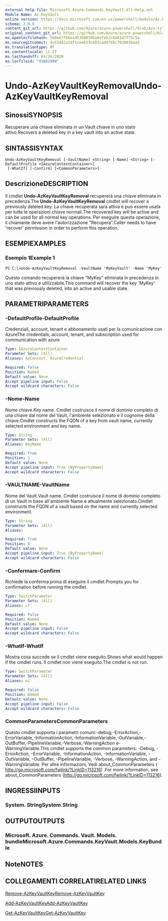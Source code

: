 ```yaml
---
external help file: Microsoft.Azure.Commands.KeyVault.dll-Help.xml
Module Name: Az.KeyVault
online version: https://docs.microsoft.com/en-us/powershell/module/Az.keyvault/undo-AzKeyvaultkeyremoval
schema: 2.0.0
content_git_url: https://github.com/Azure/azure-powershell/blob/Azs-tzl/src/KeyVault/KeyVault/help/Undo-AzKeyVaultKeyRemoval.md
original_content_git_url: https://github.com/Azure/azure-powershell/blob/Azs-tzl/src/KeyVault/KeyVault/help/Undo-AzKeyVaultKeyRemoval.md
ms.openlocfilehash: 5b0e67fbbead536803dba8efeb2c8a61d7f75c5a
ms.sourcegitcommit: 4c61442a2df1cee633ce93cad9f6bc793803baa2
ms.translationtype: MT
ms.contentlocale: it-IT
ms.lasthandoff: 04/16/2020
ms.locfileid: "93862998"
---
```

# <span data-ttu-id="62b8d-101">Undo-AzKeyVaultKeyRemoval</span><span class="sxs-lookup"><span data-stu-id="62b8d-101">Undo-AzKeyVaultKeyRemoval</span></span>

## <span data-ttu-id="62b8d-102">Sinossi</span><span class="sxs-lookup"><span data-stu-id="62b8d-102">SYNOPSIS</span></span>
<span data-ttu-id="62b8d-103">Recuperare una chiave eliminata in un Vault chiave in uno stato attivo.</span><span class="sxs-lookup"><span data-stu-id="62b8d-103">Recovers a deleted key in a key vault into an active state.</span></span>

## <span data-ttu-id="62b8d-104">SINTASSI</span><span class="sxs-lookup"><span data-stu-id="62b8d-104">SYNTAX</span></span>

```
Undo-AzKeyVaultKeyRemoval [-VaultName] <String> [-Name] <String> [-DefaultProfile <IAzureContextContainer>]
 [-WhatIf] [-Confirm] [<CommonParameters>]
```

## <span data-ttu-id="62b8d-105">Descrizione</span><span class="sxs-lookup"><span data-stu-id="62b8d-105">DESCRIPTION</span></span>
<span data-ttu-id="62b8d-106">Il cmdlet **Undo-AzKeyVaultKeyRemoval** recupererà una chiave eliminata in precedenza.</span><span class="sxs-lookup"><span data-stu-id="62b8d-106">The **Undo-AzKeyVaultKeyRemoval** cmdlet will recover a previously deleted key.</span></span>
<span data-ttu-id="62b8d-107">La chiave recuperata sarà attiva e può essere usata per tutte le operazioni chiave normali.</span><span class="sxs-lookup"><span data-stu-id="62b8d-107">The recovered key will be active and can be used for all normal key operations.</span></span>
<span data-ttu-id="62b8d-108">Per eseguire questa operazione, il chiamante deve avere l'autorizzazione "Recupera".</span><span class="sxs-lookup"><span data-stu-id="62b8d-108">Caller needs to have 'recover' permission in order to perform this operation.</span></span>

## <span data-ttu-id="62b8d-109">ESEMPI</span><span class="sxs-lookup"><span data-stu-id="62b8d-109">EXAMPLES</span></span>

### <span data-ttu-id="62b8d-110">Esempio 1</span><span class="sxs-lookup"><span data-stu-id="62b8d-110">Example 1</span></span>
```
PS C:\>Undo-AzKeyVaultKeyRemoval -VaultName 'MyKeyVault' -Name 'MyKey'
```

<span data-ttu-id="62b8d-111">Questo comando recupererà la chiave "MyKey" eliminata in precedenza in uno stato attivo e utilizzabile.</span><span class="sxs-lookup"><span data-stu-id="62b8d-111">This command will recover the key 'MyKey' that was previously deleted, into an active and usable state.</span></span>

## <span data-ttu-id="62b8d-112">PARAMETRI</span><span class="sxs-lookup"><span data-stu-id="62b8d-112">PARAMETERS</span></span>

### <span data-ttu-id="62b8d-113">-DefaultProfile</span><span class="sxs-lookup"><span data-stu-id="62b8d-113">-DefaultProfile</span></span>
<span data-ttu-id="62b8d-114">Credenziali, account, tenant e abbonamento usati per la comunicazione con Azure</span><span class="sxs-lookup"><span data-stu-id="62b8d-114">The credentials, account, tenant, and subscription used for communication with azure</span></span>

```yaml
Type: IAzureContextContainer
Parameter Sets: (All)
Aliases: AzContext, AzureCredential

Required: False
Position: Named
Default value: None
Accept pipeline input: False
Accept wildcard characters: False
```

### <span data-ttu-id="62b8d-115">-Nome</span><span class="sxs-lookup"><span data-stu-id="62b8d-115">-Name</span></span>
<span data-ttu-id="62b8d-116">Nome chiave.</span><span class="sxs-lookup"><span data-stu-id="62b8d-116">Key name.</span></span>
<span data-ttu-id="62b8d-117">Cmdlet costruisce il nome di dominio completo di una chiave dal nome del Vault, l'ambiente selezionato e il cognome della chiave.</span><span class="sxs-lookup"><span data-stu-id="62b8d-117">Cmdlet constructs the FQDN of a key from vault name, currently selected environment and key name.</span></span>

```yaml
Type: String
Parameter Sets: (All)
Aliases: KeyName

Required: True
Position: 1
Default value: None
Accept pipeline input: True (ByPropertyName)
Accept wildcard characters: False
```

### <span data-ttu-id="62b8d-118">-VAULTNAME</span><span class="sxs-lookup"><span data-stu-id="62b8d-118">-VaultName</span></span>
<span data-ttu-id="62b8d-119">Nome del Vault.</span><span class="sxs-lookup"><span data-stu-id="62b8d-119">Vault name.</span></span>
<span data-ttu-id="62b8d-120">Cmdlet costruisce il nome di dominio completo di un Vault in base all'ambiente Name e attualmente selezionato.</span><span class="sxs-lookup"><span data-stu-id="62b8d-120">Cmdlet constructs the FQDN of a vault based on the name and currently selected environment.</span></span>

```yaml
Type: String
Parameter Sets: (All)
Aliases: 

Required: True
Position: 0
Default value: None
Accept pipeline input: True (ByPropertyName)
Accept wildcard characters: False
```

### <span data-ttu-id="62b8d-121">-Confermare</span><span class="sxs-lookup"><span data-stu-id="62b8d-121">-Confirm</span></span>
<span data-ttu-id="62b8d-122">Richiede la conferma prima di eseguire il cmdlet.</span><span class="sxs-lookup"><span data-stu-id="62b8d-122">Prompts you for confirmation before running the cmdlet.</span></span>

```yaml
Type: SwitchParameter
Parameter Sets: (All)
Aliases: cf

Required: False
Position: Named
Default value: None
Accept pipeline input: False
Accept wildcard characters: False
```

### <span data-ttu-id="62b8d-123">-WhatIf</span><span class="sxs-lookup"><span data-stu-id="62b8d-123">-WhatIf</span></span>
<span data-ttu-id="62b8d-124">Mostra cosa succede se il cmdlet viene eseguito.</span><span class="sxs-lookup"><span data-stu-id="62b8d-124">Shows what would happen if the cmdlet runs.</span></span>
<span data-ttu-id="62b8d-125">Il cmdlet non viene eseguito.</span><span class="sxs-lookup"><span data-stu-id="62b8d-125">The cmdlet is not run.</span></span>

```yaml
Type: SwitchParameter
Parameter Sets: (All)
Aliases: wi

Required: False
Position: Named
Default value: None
Accept pipeline input: False
Accept wildcard characters: False
```

### <span data-ttu-id="62b8d-126">CommonParameters</span><span class="sxs-lookup"><span data-stu-id="62b8d-126">CommonParameters</span></span>
<span data-ttu-id="62b8d-127">Questo cmdlet supporta i parametri comuni:-debug,-ErrorAction,-ErrorVariable,-InformationAction,-InformationVariable,-OutVariable,-OutBuffer,-PipelineVariable,-Verbose,-WarningAction e-WarningVariable.</span><span class="sxs-lookup"><span data-stu-id="62b8d-127">This cmdlet supports the common parameters: -Debug, -ErrorAction, -ErrorVariable, -InformationAction, -InformationVariable, -OutVariable, -OutBuffer, -PipelineVariable, -Verbose, -WarningAction, and -WarningVariable.</span></span> <span data-ttu-id="62b8d-128">Per altre informazioni, Vedi about_CommonParameters ( http://go.microsoft.com/fwlink/?LinkID=113216) .</span><span class="sxs-lookup"><span data-stu-id="62b8d-128">For more information, see about_CommonParameters (http://go.microsoft.com/fwlink/?LinkID=113216).</span></span>

## <span data-ttu-id="62b8d-129">INGRESSI</span><span class="sxs-lookup"><span data-stu-id="62b8d-129">INPUTS</span></span>

### <span data-ttu-id="62b8d-130">System. String</span><span class="sxs-lookup"><span data-stu-id="62b8d-130">System.String</span></span>

## <span data-ttu-id="62b8d-131">OUTPUT</span><span class="sxs-lookup"><span data-stu-id="62b8d-131">OUTPUTS</span></span>

### <span data-ttu-id="62b8d-132">Microsoft. Azure. Commands. Vault. Models. bundle</span><span class="sxs-lookup"><span data-stu-id="62b8d-132">Microsoft.Azure.Commands.KeyVault.Models.KeyBundle</span></span>

## <span data-ttu-id="62b8d-133">Note</span><span class="sxs-lookup"><span data-stu-id="62b8d-133">NOTES</span></span>

## <span data-ttu-id="62b8d-134">COLLEGAMENTI CORRELATI</span><span class="sxs-lookup"><span data-stu-id="62b8d-134">RELATED LINKS</span></span>

[<span data-ttu-id="62b8d-135">Remove-AzKeyVaultKey</span><span class="sxs-lookup"><span data-stu-id="62b8d-135">Remove-AzKeyVaultKey</span></span>](./Remove-AzKeyVaultKey.md)

[<span data-ttu-id="62b8d-136">Add-AzKeyVaultKey</span><span class="sxs-lookup"><span data-stu-id="62b8d-136">Add-AzKeyVaultKey</span></span>](./Add-AzKeyVaultKey.md)

[<span data-ttu-id="62b8d-137">Get-AzKeyVaultKey</span><span class="sxs-lookup"><span data-stu-id="62b8d-137">Get-AzKeyVaultKey</span></span>](./Get-AzKeyVaultKey.md)

